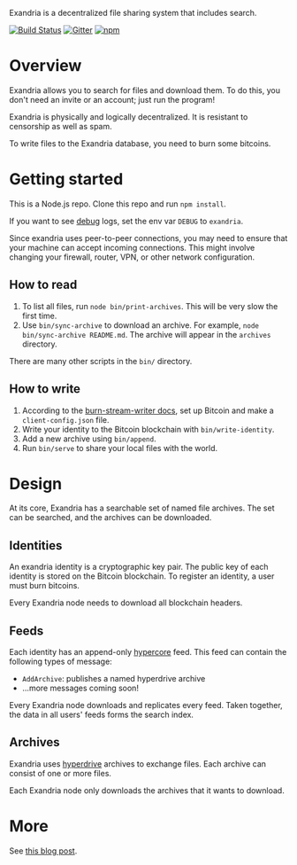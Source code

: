 Exandria is a decentralized file sharing system that includes search.

[![Build Status](https://travis-ci.org/paulkernfeld/exandria.svg)](https://travis-ci.org/paulkernfeld/exandria) [![Gitter](https://badges.gitter.im/paulkernfeld/exandria.svg)](https://gitter.im/paulkernfeld/exandria) [![npm](https://img.shields.io/npm/dt/exandria.svg)](https://www.npmjs.com/package/exandria)

Overview
========
Exandria allows you to search for files and download them. To do this, you don't need an invite or an account; just run the program!

Exandria is physically and logically decentralized. It is resistant to censorship as well as spam.

To write files to the Exandria database, you need to burn some bitcoins.

Getting started
===============
This is a Node.js repo. Clone this repo and run `npm install`.

If you want to see [debug](https://github.com/visionmedia/debug) logs, set the env var `DEBUG` to `exandria`.

Since exandria uses peer-to-peer connections, you may need to ensure that your machine can accept incoming connections. This might involve changing your firewall, router, VPN, or other network configuration.

How to read
-----------
1. To list all files, run `node bin/print-archives`. This will be very slow the first time.
2. Use `bin/sync-archive` to download an archive. For example, `node bin/sync-archive README.md`. The archive will appear in the `archives` directory.

There are many other scripts in the `bin/` directory.

How to write
------------
1. According to the [burn-stream-writer docs](https://github.com/paulkernfeld/burn-stream-writer), set up Bitcoin and make a `client-config.json` file.
2. Write your identity to the Bitcoin blockchain with `bin/write-identity`.
3. Add a new archive using `bin/append`.
4. Run `bin/serve` to share your local files with the world.

Design
======
At its core, Exandria has a searchable set of named file archives. The set can be searched, and the archives can be downloaded.

Identities
----------
An exandria identity is a cryptographic key pair. The public key of each identity is stored on the Bitcoin blockchain. To register an identity, a user must burn bitcoins.

Every Exandria node needs to download all blockchain headers.

Feeds
-----
Each identity has an append-only [hypercore](https://github.com/mafintosh/hypercore) feed. This feed can contain the following types of message:

* `AddArchive`: publishes a named hyperdrive archive
* ...more messages coming soon!

Every Exandria node downloads and replicates every feed. Taken together, the data in all users' feeds forms the search index.

Archives
--------
Exandria uses [hyperdrive](https://github.com/mafintosh/hyperdrive) archives to exchange files. Each archive can consist of one or more files.

Each Exandria node only downloads the archives that it wants to download.

More
====
See [this blog post](http://paulkernfeld.com/2016/04/13/exandria.html).
